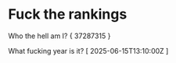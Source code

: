 # Fuck the rankings

Who the hell am I?
{ 37287315 }

What fucking year is it?
[ 2025-06-15T13:10:00Z ]
